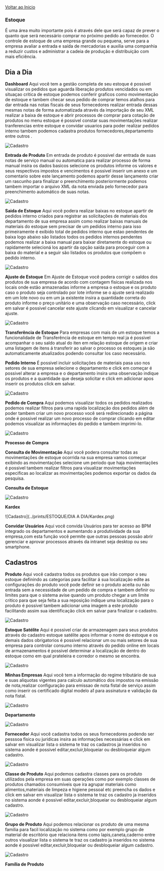 [Voltar ao Inicio](../)

### Estoque
É uma área muito importante pois é através dele que será capaz de prever o quanto que será necessário comprar no próximo pedido ao fornecedor.
O controle de estoque de uma empresa grande ou pequena, serve para a empresa avaliar a entrada e saída de mercadorias e auxilia uma companhia a reduzir custos e administrar a cadeia de produção e distribuição com mais eficiência.

## Dia a Dia
**Dashboard**
Aqui você tem a gestão completa de seu estoque é possivel visualizar os pedidos que aguarda liberação produtos vencidados ou em situaçao critica de estoque podemos conferir graficos como movimentação de estoque e tambem checar seus pedido de comprar temos atalhos para dar entrada nas notas fiscais de seus fornecedores realizar entrada dessas mesmas notas de forma automatizada através da importação de seu XML realizar a baixa de estoque e abrir processos de comprar para cotação de produtos no menu estoque é possivel constar suas movimentações realizar tranferencias entre estoque e convidar usuarios para poder realizar pedidos interno tambem podemos cadastra produtos fornecedores,departamento entre outros .  

![Cadastro](../prints/ESTOQUE/DIA/diadiaestoque.png)

**Entrada de Produto**
Em entrada de produto é possivel dar
entrada de suas notas de serviço manual ou automatica para realizar processo de forma manual insira os dados basicos selecione os produtos informe os valores e seus respectivos impostos e vencimentos é possivel inserir um anexo e um comentario sobre este lançamento podemos apartir desse lançamento criar um rascunho para finalizar o preenchimento posteriormente podemos tambem importar o arquivo XML da nota enviada pelo fornecedor para preenchimento automático de suas notas.

![Cadastro](../prints/ESTOQUE/DIA/entradadeprodutoestoque.png)

**Saida de Estoque**
Aqui vocẽ podera realizar baixas no estoque apartir de pedidos interno criados para registrar as solicitações de materiais dos departamento de sua empresa assim como realizar baixas manuais de materiais do estoque sem precisar de um pedidos interno para isso primeiramente é exibido total de pedidos interno que estao pendentes de baixa logo abaixo são listados todos os pedidos internos pendentes podemos realizar a baixa manual para baixar diretamente do estoque ou rapidamente selecioná los apartir da opção saída para proceguir com a baixa do material e a seguir são listados os produtos que compõem o pedido interno.

![Cadastro](../prints/ESTOQUE/DIA/saidadeestoque.png)

**Ajuste de Estoque**
Em Ajuste de Estoque você podera corrigir o saldos dos produtos de sua empresa de acordo com contagem fisicas realizada nos locais onde estão armazenadas informe a empresa o estoque e os produto caso o produto seja controlado por lote informe se o ajuste será realizado em um lote novo ou em um ja existente insira a quantidade correta do produto informe o preço unitário e uma observação caso necessário, click em salvar é possivel cancelar este ajuste clicando em visualizar e cancelar ajuste.

![Cadastro](../prints/ESTOQUE/DIA/ajustedeestoque.png)

**Transferência de Estoque**
Para empresas com mais de um estoque temos a funcionalidade de Transferência de estoque em tempo real ja é possivel acompanhar o seu saldo atual do iten em relação estoque de origem e criar uma listagem de itens á transferir ao salvar o processo os estoques ja são automaticamente atualizados podendo consultar los caso necessário.

**Pedido Interno**
É possivel incluir solicitações de materiais pasa uso nos setores de sua empresa selecione o departamento e click em começar é possivel alterar a empresa e o departamento insira uma observação indique os produtos e a quantidade que deseja solicitar e click em adicionar apos inserir os produtos click em salvar.

![Cadastro](../prints/ESTOQUE/DIA/pedidointerno.png)

**Pedido de Compra**
Aqui podemos visualizar todos os pedidos realizados podemos realizar filtros para uma rapida localização dos pedidos além de poder tambem criar um novo processo você será redirecionado a página onde é possivel realizar um novo processo de comprar clicando em editar podemos visualizar as informações do pedido e tambem imprimi-lo.

![Cadastro](../prints/ESTOQUE/DIA/pedidodecompra.png)

**Processo de Compra**

**Consulta de Movimentação**
Aqui você podera consultar todas as movimentações de estoque ocorrida na sua empresa vamos começar exibindo as movimentações selecione um periodo que haja movimentações é possivel tambem realizar filtros para visualizar movimentações especificas ao localizar as movimentações podemos exportar os dados da pesquisa.

**Consulta de Estoque**

![Cadastro](../prints/ESTOQUE/DIA/consultadeestoque.png)

**Kardex**

![Cadastro](../prints/ESTOQUE/DIA A DIA/Kardex.png)

**Convidar Usuários**
Aqui você convida Usuários para ter acesso ao BPM integrado os departamentos e aumentando a produtividade da sua empresa,com esta função você permite que outras pessoas possão abrir gerenciar e aprovar processos através da intranet seja desktop ou seu smartphone.

## Cadastros
**Produto**
Aqui você cadastra todos os produtos que irão compor o seu estoque definindo as categorias para facilitar á sua localização edite as configurações do produto você pode definir se o produto aceita ou não entrada sem a necessidade de um pedido de compra e tambem definir ou limites para que o sistema avise quando um produto chegar a um limite critico para que seja feita a sua reposição indique uma localização para o produto é possivel tambem adicionar uma imagem a este produto facilitando assim sua identificação click em salvar para finalizar o cadastro.

![Cadastro](../prints/ESTOQUE/CADASTROS/cadastrodoproduto.png)

**Estoque Satélite**
Aqui é possivel criar de armazenagem para seus produtos através do cadastro estoque satélite apos informar o nome do estoque e os demais dados obrigatorios é possivel relacionar um ou mais setores de sua empresa para controlar consumo interno através do pedido online em locais de armazenamentos é possivel determinar a localização de dentro do estoque como em qual prateleira e corredor o mesmo se encontra.

![Cadastro](../prints/ESTOQUE/CADASTROS/estoquesatelite.png)

**Minhas Empresas**
Aqui vocẽ tem a informação do regime tributário de sua e suas aliquotas vigentes para calculo automático dos impostos na emissão de nota,realizar configuração para emissao de nota fistal de serviço assim como inserir os certificado digital modelo a1 para assinatura e validação da nota fistal.

![Cadastro](../prints/ESTOQUE/CADASTROS/cadastrominhaempressa.png)

**Departamento**

![Cadastro](../prints/ESTOQUE/CADASTROS/cadastrodedepartamento.png)

**Fornecedor**
Aqui você cadastra todos os seus fornecedores podendo ser pesssoa fisica ou juridicas insira as informações necessárias e click em salvar em visualizar lista o sistema te traz os cadastros ja inseridos no sistema aonde é possivel editar,excluir,bloqueiar ou desbloqueiar algum cadastro.

![Cadastro](../prints/ESTOQUE/CADASTROS/cadastrodefornecedor.png)

**Classe de Produto**
Aqui podemos cadastra classes para os produto utilizados pela empresa em suas operações como por exemplo classes de produtos chamados
consumíveis que ira agrupar materiais como alimentos,materiais de limpeza e higiene pessoal etc preencha os dados e click em salvar em visualizar lista o sistema te traz os cadastro ja inseridos no sistema aonde é possivel editar,excluir,bloqueiar ou desbloqueiar algum cadastro.

![Cadastro](../prints/ESTOQUE/CADASTROS/classedeproduto.png)

**Grupo de Produto**
Aqui podemos relacionar os produto de uma mesma familia para facil localização no sistema como por exemplo grupo de material de escritório que relaciona itens como lapis,caneta,caderno entre outros visualizar lista o sistema te traz os cadastro ja inseridos no sistema aonde é possivel editar,excluir,bloqueiar ou desbloqueiar algum cadastro.

![Cadastro](../prints/ESTOQUE/CADASTROS/grupodeproduto.png)

**Família de Produto**
